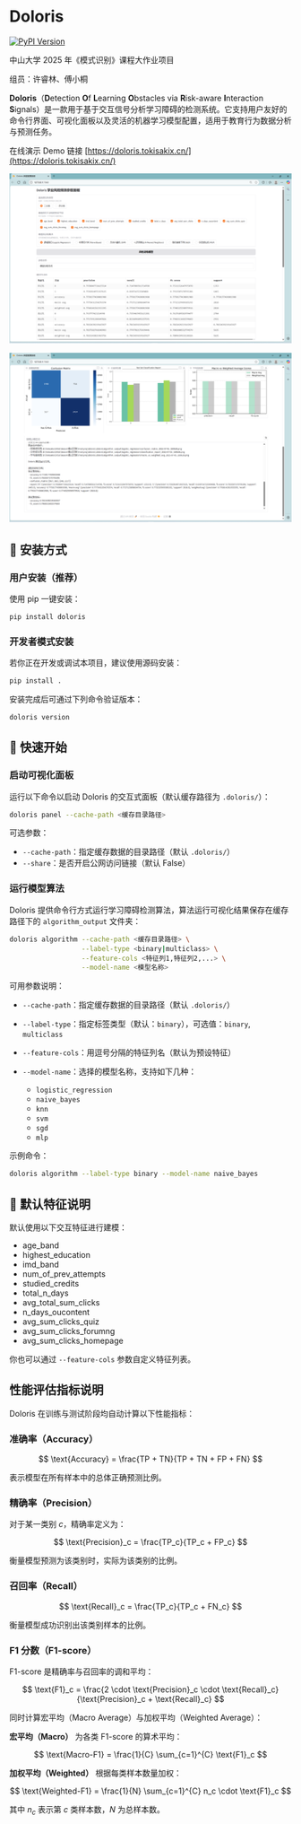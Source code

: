 # Doloris

[![PyPI Version](https://img.shields.io/pypi/v/doloris)](https://pypi.org/project/doloris/)

中山大学 2025 年《模式识别》课程大作业项目

组员：许睿林、傅小桐

**Doloris**（**D**etection **O**f **L**earning **O**bstacles via **R**isk-aware **I**nteraction **S**ignals）是一款用于基于交互信号分析学习障碍的检测系统。它支持用户友好的命令行界面、可视化面板以及灵活的机器学习模型配置，适用于教育行为数据分析与预测任务。

在线演示 Demo 链接 [https://doloris.tokisakix.cn/](https://doloris.tokisakix.cn/)

![img](https://raw.githubusercontent.com/Tokisakix/Doloris/refs/heads/main/assets/panel_1.png)

![img](https://raw.githubusercontent.com/Tokisakix/Doloris/refs/heads/main/assets/panel_2.png)

## 🔧 安装方式

### 用户安装（推荐）

使用 pip 一键安装：

```bash
pip install doloris
```

### 开发者模式安装

若你正在开发或调试本项目，建议使用源码安装：

```bash
pip install .
```

安装完成后可通过下列命令验证版本：

```bash
doloris version
```

## 🚀 快速开始

### 启动可视化面板

运行以下命令以启动 Doloris 的交互式面板（默认缓存路径为 `.doloris/`）：

```bash
doloris panel --cache-path <缓存目录路径>
```

可选参数：

* `--cache-path`：指定缓存数据的目录路径（默认 `.doloris/`）
* `--share`：是否开启公网访问链接（默认 False）

### 运行模型算法

Doloris 提供命令行方式运行学习障碍检测算法，算法运行可视化结果保存在缓存路径下的 `algorithm_output` 文件夹：

```bash
doloris algorithm --cache-path <缓存目录路径> \
                  --label-type <binary|multiclass> \
                  --feature-cols <特征列1,特征列2,...> \
                  --model-name <模型名称>
```

可用参数说明：

* `--cache-path`：指定缓存数据的目录路径（默认 `.doloris/`）
* `--label-type`：指定标签类型（默认：`binary`），可选值：`binary`, `multiclass`
* `--feature-cols`：用逗号分隔的特征列名（默认为预设特征）
* `--model-name`：选择的模型名称，支持如下几种：

  * `logistic_regression`
  * `naive_bayes`
  * `knn`
  * `svm`
  * `sgd`
  * `mlp`

示例命令：

```bash
doloris algorithm --label-type binary --model-name naive_bayes
```

## 🧠 默认特征说明

默认使用以下交互特征进行建模：

* age\_band
* highest\_education
* imd\_band
* num\_of\_prev\_attempts
* studied\_credits
* total\_n\_days
* avg\_total\_sum\_clicks
* n\_days\_oucontent
* avg\_sum\_clicks\_quiz
* avg\_sum\_clicks\_forumng
* avg\_sum\_clicks\_homepage

你也可以通过 `--feature-cols` 参数自定义特征列表。

## 性能评估指标说明

Doloris 在训练与测试阶段均自动计算以下性能指标：

### 准确率（Accuracy）

$$
\text{Accuracy} = \frac{TP + TN}{TP + TN + FP + FN}
$$

表示模型在所有样本中的总体正确预测比例。

### 精确率（Precision）

对于某一类别 $c$，精确率定义为：

$$
\text{Precision}_c = \frac{TP_c}{TP_c + FP_c}
$$

衡量模型预测为该类别时，实际为该类别的比例。

### 召回率（Recall）

$$
\text{Recall}_c = \frac{TP_c}{TP_c + FN_c}
$$

衡量模型成功识别出该类别样本的比例。

### F1 分数（F1-score）

F1-score 是精确率与召回率的调和平均：

$$
\text{F1}_c = \frac{2 \cdot \text{Precision}_c \cdot \text{Recall}_c}{\text{Precision}_c + \text{Recall}_c}
$$

同时计算宏平均（Macro Average）与加权平均（Weighted Average）：

**宏平均（Macro）** 为各类 F1-score 的算术平均：

$$
\text{Macro-F1} = \frac{1}{C} \sum_{c=1}^{C} \text{F1}_c
$$
  
**加权平均（Weighted）** 根据每类样本数量加权：

$$
\text{Weighted-F1} = \frac{1}{N} \sum_{c=1}^{C} n_c \cdot \text{F1}_c
$$

其中 $n_c$ 表示第 $c$ 类样本数，$N$ 为总样本数。
